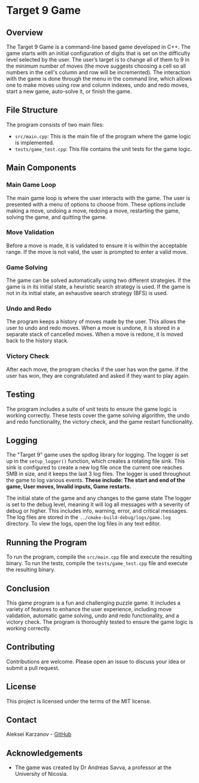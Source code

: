 # Target 9 Game

## Overview

The Target 9 Game is a command-line based game developed in C++. The game starts with an initial configuration of digits that is set on the difficulty level selected by the user. The user’s target is to change all of them to 9 in the minimum number of moves (the move suggests choosing a cell so all numbers in the cell's column and row will be incremented). The interaction with the game is done through the menu in the command line, which allows one to make moves using row and column indexes, undo and redo moves, start a new game, auto-solve it, or finish the game. 

## File Structure

The program consists of two main files:

- `src/main.cpp`: This is the main file of the program where the game logic is implemented.
- `tests/game_test.cpp`: This file contains the unit tests for the game logic.

## Main Components

### Main Game Loop

The main game loop is where the user interacts with the game. The user is presented with a menu of options to choose from. These options include making a move, undoing a move, redoing a move, restarting the game, solving the game, and quitting the game.

### Move Validation

Before a move is made, it is validated to ensure it is within the acceptable range. If the move is not valid, the user is prompted to enter a valid move.

### Game Solving

The game can be solved automatically using two different strategies. If the game is in its initial state, a heuristic search strategy is used. If the game is not in its initial state, an exhaustive search strategy (BFS) is used.

### Undo and Redo

The program keeps a history of moves made by the user. This allows the user to undo and redo moves. When a move is undone, it is stored in a separate stack of cancelled moves. When a move is redone, it is moved back to the history stack.

### Victory Check

After each move, the program checks if the user has won the game. If the user has won, they are congratulated and asked if they want to play again.

## Testing

The program includes a suite of unit tests to ensure the game logic is working correctly. These tests cover the game solving algorithm, the undo and redo functionality, the victory check, and the game restart functionality.

## Logging
The "Target 9" game uses the spdlog library for logging. The logger is set up in the `setup_logger()` function, which creates a rotating file sink. This sink is configured to create a new log file once the current one reaches 5MB in size, and it keeps the last 3 log files.  The logger is used throughout the game to log various events. **These include: The start and end of the game, User moves, Invalid inputs, Game restarts.**

The initial state of the game and any changes to the game state
The logger is set to the debug level, meaning it will log all messages with a severity of debug or higher. This includes info, warning, error, and critical messages. The log files are stored in the `../cmake-build-debug/logs/game.log` directory.  To view the logs, open the log files in any text editor.

## Running the Program

To run the program, compile the `src/main.cpp` file and execute the resulting binary. To run the tests, compile the `tests/game_test.cpp` file and execute the resulting binary.

## Conclusion

This game program is a fun and challenging puzzle game. It includes a variety of features to enhance the user experience, including move validation, automatic game solving, undo and redo functionality, and a victory check. The program is thoroughly tested to ensure the game logic is working correctly.

## Contributing

Contributions are welcome. Please open an issue to discuss your idea or submit a pull request.

## License

This project is licensed under the terms of the MIT license.

## Contact

Aleksei Karzanov - [GitHub](https://github.com/AlexeyKarz)

## Acknowledgements

- The game was created by Dr Andreas Savva, a professor at the University of Nicosia.

